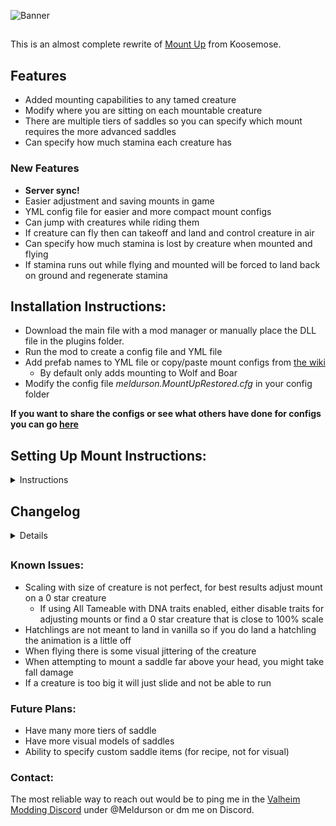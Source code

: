 
![Banner](https://raw.githubusercontent.com/meldurson/MountUpRestored/main/Pics/Banner.png)
##  
This is an almost complete rewrite of [Mount Up](https://www.nexusmods.com/valheim/mods/1091) from Koosemose.

## Features
* Added mounting capabilities to any tamed creature
* Modify where you are sitting on each mountable creature
* There are multiple tiers of saddles so you can specify which mount requires the more advanced saddles
* Can specify how much stamina each creature has

### New Features
*  __Server sync!__
*  Easier adjustment and saving mounts in game
*  YML config file for easier and more compact mount configs
*  Can jump with creatures while riding them
*  If creature can fly then can takeoff and land and control creature in air
*  Can specify how much stamina is lost by creature when mounted and flying
*  If stamina runs out while flying and mounted will be forced to land back on ground and regenerate stamina


## Installation Instructions:

* Download the main file with a mod manager or manually place the DLL file in the plugins folder.
* Run the mod to create a config file and YML file
* Add prefab names to YML file or copy/paste mount configs from [the wiki](https://valheim.thunderstore.io/package/Meldurson/MountUpRestored/wiki/1368-premade-configs/)
    * By default only adds mounting to Wolf and Boar
* Modify the config file *meldurson.MountUpRestored.cfg* in your config folder

__If you want to share the configs or see what others have done for configs you can go [here](https://github.com/meldurson/MountUpRestored/discussions/1)__

## Setting Up Mount Instructions:
<details>
  <summary>Instructions</summary>

* __To add a new creature to be mountable from scratch the first step is to add it to the YML file__
    * To add a creature to the MountList, add the prefab name to a new line followed by a colon ":" such as for a Drake, the prefab name is Hatchling
    *   ```
        Hatchling:
        ```
* When you encounter this creature for the first time the full config will be completed written and attempt to stick the saddle to the correct part of the creature
    * The mountpath is the bone of the creature that the saddle will be stuck to. 
    * When loading the creature for the first time, it will output the mountpath to the Bepinex window along with other alternatives it has found.
        * You can copy/paste these alternatives into the mountpath of the yml if you want to change the bone the saddle is stuck to.
* To modify the location of the saddle and where the player sits (as by default it most likely will not be in the correct position) you will have to enable adjustments in the config
* In the config *meldurson.MountUpRestored.cfg* set __Enable Adjust Custom Mounts = true__
* Now once you are in the world with adjustments enabled you will need to attach a saddle.
    * The default saddle tier of a config is tier 3 which is the same as a lox saddle
    * You will need to use the correct tier saddle on the creature, and it will then equip the saddle on the creature
    * The Tiers are __1:__ *Basic Saddle*, __2:__ *Standard Saddle*, __3:__ *Advanced Saddle*
* There is a possiblity you cannot see the saddle in its current location, or you can see it but cannot mount it, in this case you can use __Alt+E__ to force mount the saddle *(I reccomend enabling god mode before this as it does not check distance and can cause damage)*
* Onced mounted can now enter edit mode __(controls at top of screen)__ and move the saddle and mount point and rotate the both saddle and mountpoint
    * It is reccomended to cycle controls to rotate first
    * Once you want to save the current location and rotation you can with __Ctrl+S__ which writes it to the YML file
* Currently you cannot change the scale of the saddle when editing in game, you have to edit the scale in the YML
* To reload the YML file, logout and log in
* Due to scaling issues, you may need to reload and adjust the forward/back once or twice for it to scale correctly with different levels of creatures

</details>


## Changelog

<details>
 
Version 3.3.0
* Made config YML based and Server Sync
* Made all existing configs automatically convert into YML format
* Made flying up/down less intense on smaller flying creatures
* Added UI for controls for editing the mounting position
* Added ability to rotate while editing in game
* Reduced logs related to "Setting Saddle"
* Can no longer accidentally move saddle and mount point too far away
* Some slightly larger creatures no longer slide in place

Version 3.2.11
* Fixed errors due to Valheim updates
* Added flying and jumping

</details>

##
### Known Issues:

* Scaling with size of creature is not perfect, for best results adjust mount on a 0 star creature
    * If using All Tameable with DNA traits enabled, either disable traits for adjusting mounts or find a 0 star creature that is close to 100% scale
* Hatchlings are not meant to land in vanilla so if you do land a hatchling the animation is a little off
* When flying there is some visual jittering of the creature
* When attempting to mount a saddle far above your head, you might take fall damage
* If a creature is too big it will just slide and not be able to run


### Future Plans:
* Have many more tiers of saddle
* Have more visual models of saddles
* Ability to specify custom saddle items (for recipe, not for visual)

### Contact:
The most reliable way to reach out would be to ping me in the [Valheim Modding Discord](https://discord.com/invite/GUEBuCuAMz) under @Meldurson or dm me on Discord.

